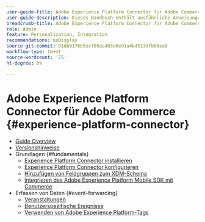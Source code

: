 ```yaml
---
user-guide-title: Adobe Experience Platform Connector für Adobe Commerce
user-guide-description: Dieses Handbuch enthält ausführliche Anweisungen zur Verwendung von Adobe Experience Platform Connector für Adobe Commerce.
breadcrumb-title: Adobe Experience Platform Connector für Adobe Commerce
role: Admin
feature: Personalization, Integration
recommendations: noDisplay
source-git-commit: 91db0176b5ecf09ac403e6e91a4b4513dfb06ea0
workflow-type: tm+mt
source-wordcount: '75'
ht-degree: 0%

---
```


# Adobe Experience Platform Connector für Adobe Commerce {#experience-platform-connector}

- [Guide Overview](overview.md)
- [Versionshinweise](release-notes.md)
- Grundlagen {#fundamentals}
   - [Experience Platform Connector installieren](install.md)
   - [Experience Platform Connector konfigurieren](connect-data.md)
   - [Hinzufügen von Feldgruppen zum XDM-Schema](update-xdm.md)
   - [Integrieren des Adobe Experience Platform Mobile SDK mit Commerce](mobile-sdk-epc.md)
- Erfassen von Daten {#event-forwarding}
   - [Veranstaltungen](events.md)
   - [Benutzerspezifische Ereignisse](custom-events.md)
   - [Verwenden von Adobe Experience Platform-Tags](using-tags.md)
